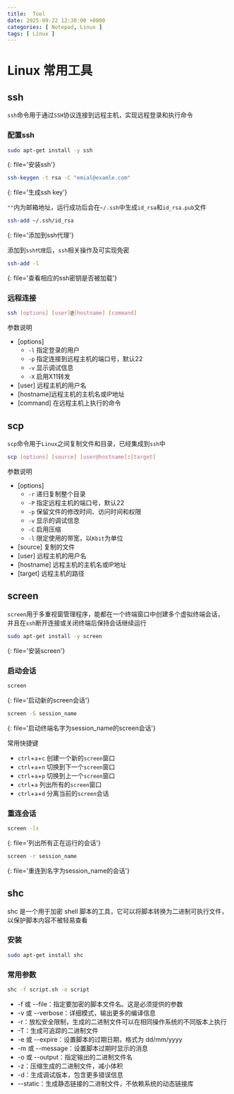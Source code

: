 ```yaml
---
title:  Tool
date: 2025-09-22 12:30:00 +0800
categories: [ Notepad, Linux ]
tags: [ Linux ]
---
```


# Linux 常用工具

## ssh

`ssh`命令用于通过`SSH`协议连接到远程主机，实现远程登录和执行命令

### 配置ssh

```bash
sudo apt-get install -y ssh
```
{: file='安装ssh'}

```bash
ssh-keygen -t rsa -C "emial@examle.com"
```
{: file='生成ssh key'}

`""`内为邮箱地址，运行成功后会在`~/.ssh`中生成`id_rsa`和`id_rsa.pub`文件

```bash
ssh-add ~/.ssh/id_rsa
```
{: file='添加到ssh代理'}

添加到`ssh代理`后，`ssh`相关操作及可实现免密

```bash
ssh-add -l
```
{: file='查看相应的ssh密钥是否被加载'}

### 远程连接

```bash
ssh [options] [user]@[hostname] [command]
```

参数说明
- [options]
  - `-l` 指定登录的用户
  - `-p` 指定连接到远程主机的端口号，默认22
  - `-v` 显示调试信息
  - `-X` 启用X11转发
- [user] 远程主机的用户名
- [hostname]远程主机的主机名或IP地址
- [command] 在远程主机上执行的命令

## scp

`scp`命令用于`Linux`之间复制文件和目录，已经集成到`ssh`中

```bash
scp [options] [source] [user@hostname]:[target]
```

参数说明
- [options]
  - `-r` 递归复制整个目录
  - `-P` 指定远程主机的端口号，默认22
  - `-p` 保留文件的修改时间、访问时间和权限
  - `-v` 显示的调试信息
  - `-C` 启用压缩
  - `-l` 限定使用的带宽，以`Kbit`为单位
- [source] 复制的文件
- [user] 远程主机的用户名
- [hostname] 远程主机的主机名或IP地址
- [target] 远程主机的路径

## screen

`screen`用于多重视窗管理程序，能都在一个终端窗口中创建多个虚拟终端会话，并且在`ssh`断开连接或关闭终端后保持会话继续运行

```bash
sudo apt-get install -y screen
```
{: file='安装screen'}

### 启动会话

```bash
screen
```
{: file='启动新的screen会话'}

```bash
screen -S session_name
```
{: file='启动终端名字为session_name的screen会话'}

常用快捷键  
- `ctrl`+`a`+`c` 创建一个新的`screen`窗口
- `ctrl`+`a`+`n` 切换到下一个`screen`窗口
- `ctrl`+`a`+`p` 切换到上一个`screen`窗口
- `ctrl`+`a` 列出所有的`screen`窗口
- `ctrl`+`a`+`d` 分离当前的`screen`会话

### 重连会话

```bash
screen -ls
```
{: file='列出所有正在运行的会话'}

```bash
screen -r session_name
```
{: file='重连到名字为session_name的会话'}

## shc

shc 是一个用于加密 shell 脚本的工具，它可以将脚本转换为二进制可执行文件，以保护脚本内容不被轻易查看

### 安装

```bash
sudo apt-get install shc
```

### 常用参数

```bash
shc -f script.sh -o script
```

- -f 或 --file：指定要加密的脚本文件名。这是必须提供的参数
- -v 或 --verbose：详细模式，输出更多的编译信息
- -r：放松安全限制，生成的二进制文件可以在相同操作系统的不同版本上执行
- -T：生成可追踪的二进制文件
- -e 或 --expire：设置脚本的过期日期，格式为 dd/mm/yyyy
- -m 或 --message：设置脚本过期时显示的消息
- -o 或 --output：指定输出的二进制文件名
- -z：压缩生成的二进制文件，减小体积
- -d：生成调试版本，包含更多错误信息
- --static：生成静态链接的二进制文件，不依赖系统的动态链接库
